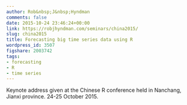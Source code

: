 ```yaml
---
author: Rob&nbsp;J&nbsp;Hyndman
comments: false
date: 2015-10-24 23:46:24+00:00
link: https://robjhyndman.com/seminars/china2015/
slug: china2015
title: Forecasting big time series data using R
wordpress_id: 3507
figshare: 2003742
tags:
- forecasting
- R
- time series
---
```


Keynote address given at the Chinese R conference held in Nanchang, Jianxi province. 24-25 October 2015.



